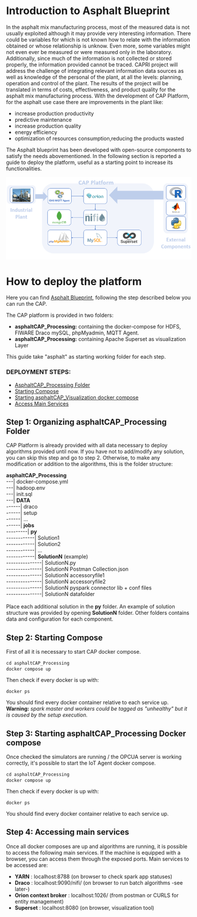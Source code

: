 # Introduction to Asphalt Blueprint

In the asphalt mix manufacturing process, most of the measured data is not usually exploited although it may provide very interesting information. There could be variables for which is not known how to relate with the information obtained or whose relationship is unknow. Even more, some variables might not even ever be measured or were measured only in the laboratory. Additionally, since much of the information is not collected or stored properly, the information provided cannot be traced.
CAPRI project will address the challenge of integrating relevant information data sources as well as knowledge of the personal of the plant, at all the levels: planning, operation and control of the plant. The results of the project will be translated in terms of costs, effectiveness, and product quality for the asphalt mix manufacturing process.
With the development of CAP Platform, for the asphalt use case there are improvements in the plant like:
-   increase production productivity
-   predictive maintenance
-   increase production quality
-   energy efficiency
-   optimization of resources consumption,reducing the products wasted

The Asphalt blueprint has been developed with open-source components to satisfy the needs abovementioned. In the following section is reported a guide to deploy the platform, useful as a starting point to increase its functionalities.


![CAP Platform Asphalt Blueprint](images/Asphalt.png?raw=true "CAP Platform Asphalt Blueprint")

# How to deploy the platform

Here you can find [Asphalt Blueprint](https://github.com/Engineering-Research-and-Development/capri_cap_blueprints/tree/main/asphalt), following the step described below you can run the CAP.

The CAP platform is provided in two folders:
- **asphaltCAP_Processing:** containing the docker-compose for  HDFS, FIWARE Draco mySQL, phpMyadmin, MQTT Agent.
- **asphaltCAP_Processing:** containing Apache Superset as visualization Layer

This guide take "asphalt" as starting working folder for each step.

### DEPLOYMENT STEPS:
-   [AsphaltCAP_Processing Folder](#step-1-asphaltcap_processing-folder)
-   [Starting Compose](#step-2-starting-compose)
-   [Starting asphaltCAP_Visualization docker compose](#step-3-starting-asphaltcap_visualization-docker-compose)
-   [Access Main Services](#step-4-access-main-services)

## Step 1: Organizing asphaltCAP_Processing Folder
CAP Platform is already provided with all data necessary to deploy algorithms provided until now.
If you have not to add/modify any solution, you can skip this step and go to step 2.
Otherwise, to make any modification or addition to the algorithms, this is the folder structure:

**asphaltCAP_Processing**<br/>
---| docker-compose.yml<br/>
---| hadoop.env<br/>
---| init.sql<br/>
---| **DATA**<br/>
------| draco<br/>
------| setup<br/>
------| ...<br/>
------| **jobs**<br/>
---------| **py** <br/>
------------| Solution1 <br/>
------------| Solution2<br/>
------------| ... <br/> 
------------| **SolutionN** (example) <br/>
---------------| SolutionN.py <br/>
---------------| SolutionN Postman Collection.json <br/>
---------------| SolutionN accessoryfile1 <br/>
---------------| SolutionN accessoryfile2 <br/>
---------------| SolutionN pyspark connector lib + conf files <br/>
---------------| SolutionN datafolder <br/>
<br/>
Place each additional solution in the **py** folder. An example of solution structure was provided by opening **SolutionN** folder.
Other folders contains data and configuration for each component.

## Step 2: Starting Compose

First of all it is necessary to start CAP docker compose.

```
cd asphaltCAP_Processing
docker compose up
```
Then check if every docker is up with:
```
docker ps
```
You should find every docker container relative to each service up.
**Warning:** *spark master and workers could be tagged as "unhealthy" but it is caused by the setup execution.*

## Step 3: Starting asphaltCAP_Processing Docker compose

Once checked the simulators are running / the OPCUA server is working correctly, it's possible to start the IoT Agent docker compose.

```
cd asphaltCAP_Processing
docker compose up
```
Then check if every docker is up with:
```
docker ps
```
You should find every docker container relative to each service up.


## Step 4: Accessing main services

Once all docker composes are up and algorithms are running, it is possible to access the following main services.
If the machine is equipped with a browser, you can access them through the exposed ports.
Main services to be accessed are:
- **YARN** : localhost:8788 (on browser to check spark app statuses)
- **Draco** : localhost:9090/nifi/ (on browser to run batch algorithms -see later-)
- **Orion context broker** : localhost:1026/ (from postman or CURLS for entity management)
- **Superset** : localhost:8080 (on browser, visualization tool)
